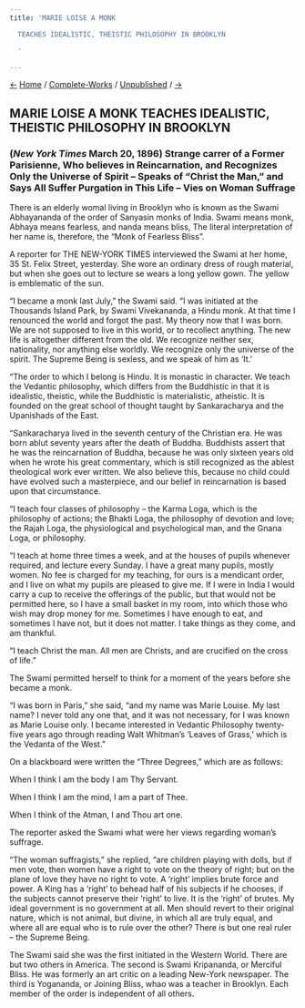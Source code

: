 ```yaml
---
title: 'MARIE LOISE A MONK

  TEACHES IDEALISTIC, THEISTIC PHILOSOPHY IN BROOKLYN

  '

---
```

<div>

[←](davenportdailyrepublican_01301896.htm) [Home](../../index.htm) /
[Complete-Works](../complete_works.htm) /
[Unpublished](unpublished_contents.htm) / [→](indianmirror_01211897.htm)

  

## MARIE LOISE A MONK TEACHES IDEALISTIC, THEISTIC PHILOSOPHY IN BROOKLYN

### (*New York Times* March 20, 1896)  Strange carrer of a Former Parisienne, Who believes in Reincarnation, and Recognizes Only the Universe of Spirit – Speaks of “Christ the Man,” and Says All Suffer Purgation in This Life – Vies on Woman Suffrage

There is an elderly womal living in Brooklyn who is known as the Swami
Abhayananda of the order of Sanyasin monks of India. Swami means monk,
Abhaya means fearless, and nanda means bliss, The literal interpretation
of her name is, therefore, the “Monk of Fearless Bliss”.

A reporter for THE NEW-YORK TIMES interviewed the Swami at her home, 35
St. Felix Street, yesterday. She wore an ordinary dress of rough
material, but when she goes out to lecture se wears a long yellow gown.
The yellow is emblematic of the sun.

“I became a monk last July,” the Swami said. “I was initiated at the
Thousands Island Park, by Swami Vivekananda, a Hindu monk. At that time
I renounced the world and forgot the past. My theory now that I was
born. We are not supposed to live in this world, or to recollect
anything. The new life is altogether different from the old. We
recognize neither sex, nationality, nor anything else worldly. We
recognize only the universe of the spirit. The Supreme Being is sexless,
and we speak of him as ‘It.’

“The order to which I belong is Hindu. It is monastic in character. We
teach the Vedantic philosophy, which differs from the Buddhistic in that
it is idealistic, theistic, while the Buddhistic is materialistic,
atheistic. It is founded on the great school of thought taught by
Sankaracharya and the Upanishads of the East.

“Sankaracharya lived in the seventh century of the Christian era. He was
born ablut seventy years after the death of Buddha. Buddhists assert
that he was the reincarnation of Buddha, because he was only sixteen
years old when he wrote his great commentary, which is still recognized
as the ablest theological work ever written. We also believe this,
because no child could have evolved such a masterpiece, and our belief
in reincarnation is based upon that circumstance.

“I teach four classes of philosophy – the Karma Loga, which is the
philosophy of actions; the Bhakti Loga, the philosophy of devotion and
love; the Rajah Loga, the physiological and psychological man, and the
Gnana Loga, or philosophy.

“I teach at home three times a week, and at the houses of pupils
whenever required, and lecture every Sunday. I have a great many pupils,
mostly women. No fee is charged for my teaching, for ours is a mendicant
order, and I live on what my pupils are pleased to give me. If I were in
India I would carry a cup to receive the offerings of the public, but
that would not be permitted here, so I have a small basket in my room,
into which those who wish may drop money for me. Sometimes I have enough
to eat, and sometimes I have not, but it does not matter. I take things
as they come, and am thankful.

“I teach Christ the man. All men are Christs, and are crucified on the
cross of life.”

The Swami permitted herself to think for a moment of the years before
she became a monk.

“I was born in Paris,” she said, “and my name was Marie Louise. My last
name? I never told any one that, and it was not necessary, for I was
known as Marie Louise only. I became interested in Vedantic Philosophy
twenty-five years ago through reading Walt Whitman’s ‘Leaves of Grass,’
which is the Vedanta of the West.”

On a blackboard were written the “Three Degrees,” which are as follows:

When I think I am the body I am Thy Servant.

When I think I am the mind, I am a part of Thee.

When I think of the Atman, I and Thou art one.

The reporter asked the Swami what were her views regarding woman’s
suffrage.

“The woman suffragists,” she replied, “are children playing with dolls,
but if men vote, then women have a right to vote on the theory of right;
but on the plane of love they have no right to vote. A ‘right’ implies
brute force and power. A King has a ‘right’ to behead half of his
subjects if he chooses, if the subjects cannot preserve their ‘right’ to
live. It is the ‘right’ of brutes. My ideal government is no government
at all. Men should revert to their original nature, which is not animal,
but divine, in which all are truly equal, and where all are equal who is
to rule over the other? There is but one real ruler – the Supreme Being.

The Swami said she was the first initiated in the Western World. There
are but two others in America. The second is Swami Kripananda, or
Merciful Bliss. He was formerly an art critic on a leading New-York
newspaper. The third is Yogananda, or Joining Bliss, whao was a teacher
in Brooklyn. Each member of the order is independent of all others.

</div>
